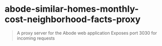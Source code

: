 # abode-similar-homes-monthly-cost-neighborhood-facts-proxy
> A proxy server for the Abode web application
Exposes port 3030 for incoming requests